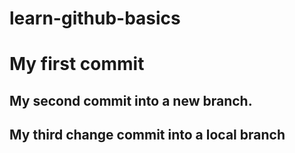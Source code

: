 # learn-github-basics

# My first commit
## My second commit into a new branch.

## My third change commit into a local branch
